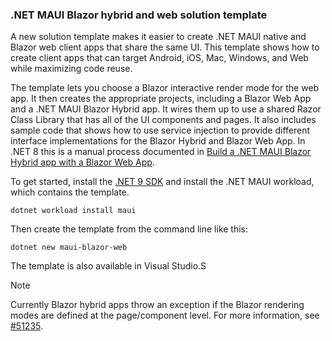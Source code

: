 ### .NET MAUI Blazor hybrid and web solution template

A new solution template makes it easier to create .NET MAUI native and Blazor web client apps that share the same UI. This template shows how to create client apps that can target Android, iOS, Mac, Windows, and Web while maximizing code reuse. 

The template lets you choose a Blazor interactive render mode for the web app. It then creates the appropriate projects, including a Blazor Web App and a .NET MAUI Blazor Hybrid app. It wires them up to use a shared Razor Class Library that has all of the UI components and pages. It also includes sample code that shows how to use service injection to provide different interface implementations for the Blazor Hybrid and Blazor Web App. In .NET 8 this is a manual process documented in [Build a .NET MAUI Blazor Hybrid app with a Blazor Web App](https://aka.ms/maui-blazor-web).

To get started, install the [.NET 9 SDK](https://get.dot.net/9) and install the .NET MAUI workload, which contains the template.

```dotnetcli
dotnet workload install maui
```

Then create the template from the command line like this:

```dotnetcli
dotnet new maui-blazor-web
```

The template is also available in Visual Studio.S
> [!NOTE]
> Currently Blazor hybrid apps throw an exception if the Blazor rendering modes are defined at the page/component level. For more information, see [#51235](https://github.com/dotnet/aspnetcore/issues/51235).
